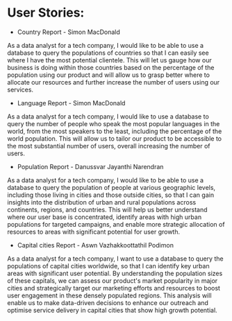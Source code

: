 # User Stories:

- Country Report - Simon MacDonald

As a data analyst for a tech company, I would like to be able to use a database to query the populations of countries so that I can easily see where I have the most potential clientele. This will let us gauge how our business is doing within those countries based on the percentage of the population using our product and will allow us to grasp better where to allocate our resources and further increase the number of users using our services.

- Language Report - Simon MacDonald

As a data analyst for a tech company, I would like to use a database to query the number of people who speak the most popular languages in the world, from the most speakers to the least, including the percentage of the world population. This will allow us to tailor our product to be accessible to the most substantial number of users, overall increasing the number of users. 

- Population Report - Danussvar Jayanthi Narendran

As a data analyst for a tech company, I would like to be able to use a database to query the population of people at various geographic levels, including those living in cities and those outside cities, so that I can gain insights into the distribution of urban and rural populations across continents, regions, and countries. This will help us better understand where our user base is concentrated, identify areas with high urban populations for targeted campaigns, and enable more strategic allocation of resources to areas with significant potential for user growth.

- Capital cities Report - Aswn Vazhakkoottathil Podimon

As a data analyst for a tech company, I want to use a database to query the populations of capital cities worldwide, so that I can identify key urban areas with significant user potential. By understanding the population sizes of these capitals, we can assess our product's market popularity in major cities and strategically target our marketing efforts and resources to boost user engagement in these densely populated regions. This analysis will enable us to make data-driven decisions to enhance our outreach and optimise service delivery in capital cities that show high growth potential.